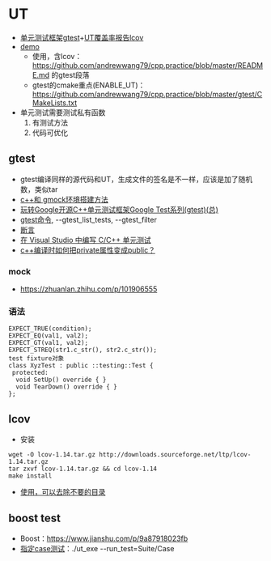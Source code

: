 # UT
* [单元测试框架gtest](https://google.github.io/googletest/)+[UT覆盖率报告lcov](http://ltp.sourceforge.net/coverage/lcov.php)
* [demo](https://github.com/andrewwang79/cpp.practice/tree/master/gtest)
  * 使用，含lcov：https://github.com/andrewwang79/cpp.practice/blob/master/README.md 的gtest段落
  * gtest的cmake重点(ENABLE_UT)：https://github.com/andrewwang79/cpp.practice/blob/master/gtest/CMakeLists.txt
* 单元测试需要测试私有函数
  1. 有测试方法
  1. 代码可优化

## gtest
* gtest编译同样的源代码和UT，生成文件的签名是不一样，应该是加了随机数，类似tar
* [c++和 gmock环境搭建方法](https://my.oschina.net/donngchao/blog/4884051)
* [玩转Google开源C++单元测试框架Google Test系列(gtest)(总)](https://www.cnblogs.com/coderzh/archive/2009/04/06/1426755.html)
* [gtest命令](https://www.cnblogs.com/xmilt/p/9647408.html), --gtest_list_tests, --gtest_filter
* [断言](https://www.jianshu.com/p/c7c702c0abb9)
* [在 Visual Studio 中编写 C/C++ 单元测试](https://docs.microsoft.com/zh-cn/visualstudio/test/writing-unit-tests-for-c-cpp?view=vs-2019)
* [c++编译时如何把private属性变成public？](https://blog.csdn.net/qq910894904/article/details/38583593)

### mock
* https://zhuanlan.zhihu.com/p/101906555

### 语法
```
EXPECT_TRUE(condition);
EXPECT_EQ(val1, val2);
EXPECT_GT(val1, val2);
EXPECT_STREQ(str1.c_str(), str2.c_str());
test fixture对象
class XyzTest : public ::testing::Test {
 protected:
  void SetUp() override { }
  void TearDown() override { }
};
```

## lcov
* 安装
```
wget -O lcov-1.14.tar.gz http://downloads.sourceforge.net/ltp/lcov-1.14.tar.gz
tar zxvf lcov-1.14.tar.gz && cd lcov-1.14
make install
```
* [使用，可以去除不要的目录](https://blog.csdn.net/weixin_43892514/article/details/107822769)

## boost test
* Boost：https://www.jianshu.com/p/9a87918023fb
* [指定case测试](https://www.boost.org/doc/libs/1_47_0/libs/test/doc/html/utf/user-guide/runtime-config/run-by-name.html)：./ut_exe --run_test=Suite/Case
